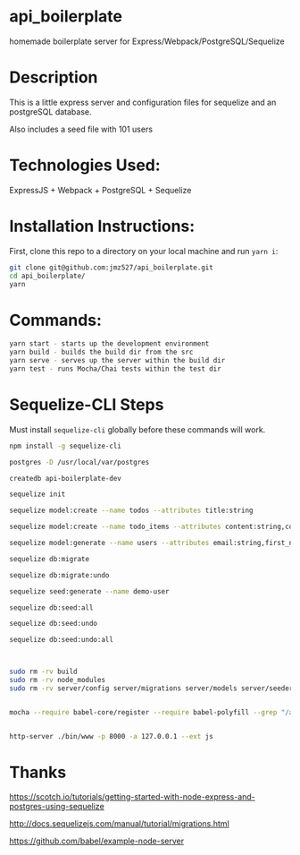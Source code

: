 # api_boilerplate

homemade boilerplate server for Express/Webpack/PostgreSQL/Sequelize

# Description

This is a little express server and configuration files for sequelize and an postgreSQL database.

Also includes a seed file with 101 users


# Technologies Used:

ExpressJS + Webpack + PostgreSQL + Sequelize


# Installation Instructions:

First, clone this repo to a directory on your local machine and run `yarn i`:

```sh
git clone git@github.com:jmz527/api_boilerplate.git
cd api_boilerplate/
yarn
```

# Commands:


```sh
yarn start - starts up the development environment
yarn build - builds the build dir from the src
yarn serve - serves up the server within the build dir
yarn test - runs Mocha/Chai tests within the test dir
```

# Sequelize-CLI Steps

Must install `sequelize-cli` globally before these commands will work.

```sh
npm install -g sequelize-cli

postgres -D /usr/local/var/postgres

createdb api-boilerplate-dev

```

```sh
sequelize init

sequelize model:create --name todos --attributes title:string

sequelize model:create --name todo_items --attributes content:string,complete:boolean

sequelize model:generate --name users --attributes email:string,first_name:string,last_name:string,username:string,password:string

sequelize db:migrate

sequelize db:migrate:undo

sequelize seed:generate --name demo-user

sequelize db:seed:all

sequelize db:seed:undo

sequelize db:seed:undo:all



sudo rm -rv build
sudo rm -rv node_modules
sudo rm -rv server/config server/migrations server/models server/seeders


mocha --require babel-core/register --require babel-polyfill --grep "/api/todos" --exit


http-server ./bin/www -p 8000 -a 127.0.0.1 --ext js
```


# Thanks

https://scotch.io/tutorials/getting-started-with-node-express-and-postgres-using-sequelize

http://docs.sequelizejs.com/manual/tutorial/migrations.html

https://github.com/babel/example-node-server
